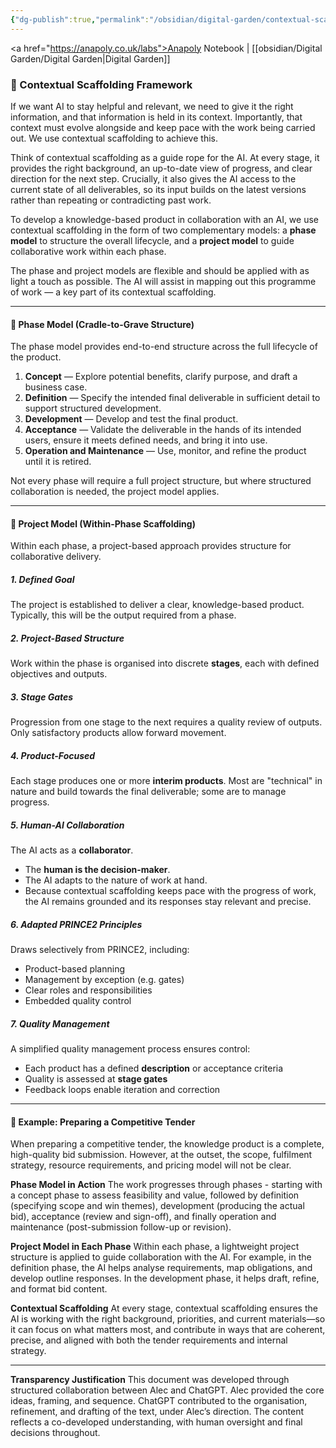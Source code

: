 ```yaml
---
{"dg-publish":true,"permalink":"/obsidian/digital-garden/contextual-scaffolding-framework/","created":"2025-08-13T21:53:19.390+01:00","updated":"2025-08-14T07:50:29.768+01:00"}
---
```


<a href="https://anapoly.co.uk/labs">Anapoly Notebook</a> | [[obsidian/Digital Garden/Digital Garden\|Digital Garden]] 

### 🧱 Contextual Scaffolding Framework

If we want AI to stay helpful and relevant, we need to give it the right information, and that information is held in its context. Importantly, that context must evolve alongside and keep pace with the work being carried out. We use contextual scaffolding to achieve this.

Think of contextual scaffolding as a guide rope for the AI. At every stage, it provides the right background, an up-to-date view of progress, and clear direction for the next step. Crucially, it also gives the AI access to the current state of all deliverables, so its input builds on the latest versions rather than repeating or contradicting past work.

To develop a knowledge-based product in collaboration with an AI, we use contextual scaffolding in the form of two complementary models: a **phase model** to structure the overall lifecycle, and a **project model** to guide collaborative work within each phase.

The phase and project models are flexible and should be applied with as light a touch as possible. The AI will assist in mapping out this programme of work — a key part of its contextual scaffolding.

---

#### 🔁 Phase Model (Cradle-to-Grave Structure)
The phase model provides end-to-end structure across the full lifecycle of the product.

1.  **Concept** — Explore potential benefits, clarify purpose, and draft a business case.
2.  **Definition** — Specify the intended final deliverable in sufficient detail to support structured development.
3.  **Development** — Develop and test the final product.
4.  **Acceptance** — Validate the deliverable in the hands of its intended users, ensure it meets defined needs, and bring it into use.
5.  **Operation and Maintenance** — Use, monitor, and refine the product until it is retired.

Not every phase will require a full project structure, but where structured collaboration is needed, the project model applies.

---

#### 🧱 Project Model (Within-Phase Scaffolding)
Within each phase, a project-based approach provides structure for collaborative delivery.

##### 1. **Defined Goal**
The project is established to deliver a clear, knowledge-based product. Typically, this will be the output required from a phase.

##### 2. **Project-Based Structure**
Work within the phase is organised into discrete **stages**, each with defined objectives and outputs.

##### 3. **Stage Gates**
Progression from one stage to the next requires a quality review of outputs. Only satisfactory products allow forward movement.

##### 4. **Product-Focused**
Each stage produces one or more **interim products**. Most are "technical" in nature and build towards the final deliverable; some are to manage progress.

##### 5. **Human-AI Collaboration**
The AI acts as a **collaborator**.
*   The **human is the decision-maker**.
*   The AI adapts to the nature of work at hand.
*   Because contextual scaffolding keeps pace with the progress of work, the AI remains grounded and its responses stay relevant and precise.

##### 6. **Adapted PRINCE2 Principles**
Draws selectively from PRINCE2, including:
*   Product-based planning
*   Management by exception (e.g. gates)
*   Clear roles and responsibilities
*   Embedded quality control

##### 7. **Quality Management**
A simplified quality management process ensures control:
*   Each product has a defined **description** or acceptance criteria
*   Quality is assessed at **stage gates**
*   Feedback loops enable iteration and correction

---

#### 📄 Example: Preparing a Competitive Tender
When preparing a competitive tender, the knowledge product is a complete, high-quality bid submission. However, at the outset, the scope, fulfilment strategy, resource requirements, and pricing model will not be clear.

**Phase Model in Action** The work progresses through phases - starting with a concept phase to assess feasibility and value, followed by definition (specifying scope and win themes), development (producing the actual bid), acceptance (review and sign-off), and finally operation and maintenance (post-submission follow-up or revision).

**Project Model in Each Phase** Within each phase, a lightweight project structure is applied to guide collaboration with the AI. For example, in the definition phase, the AI helps analyse requirements, map obligations, and develop outline responses. In the development phase, it helps draft, refine, and format bid content.

**Contextual Scaffolding** At every stage, contextual scaffolding ensures the AI is working with the right background, priorities, and current materials—so it can focus on what matters most, and contribute in ways that are coherent, precise, and aligned with both the tender requirements and internal strategy.

---

**Transparency Justification** This document was developed through structured collaboration between Alec and ChatGPT. Alec provided the core ideas, framing, and sequence. ChatGPT contributed to the organisation, refinement, and drafting of the text, under Alec’s direction. The content reflects a co-developed understanding, with human oversight and final decisions throughout.